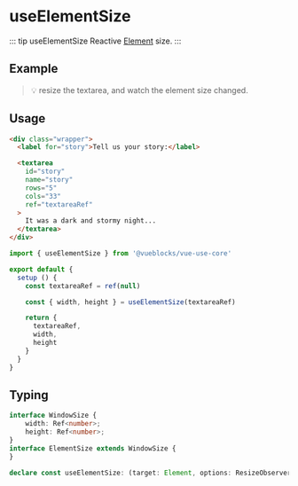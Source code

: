 # useElementSize

::: tip useElementSize
Reactive [Element](https://developer.mozilla.org/en-US/docs/Web/API/Element) size.
:::

## Example

> 💡 resize the textarea, and watch the element size changed.

<ClientOnly>
  <UseElementSize />
</ClientOnly>

## Usage

```html
<div class="wrapper">
  <label for="story">Tell us your story:</label>

  <textarea
    id="story"
    name="story"
    rows="5"
    cols="33"
    ref="textareaRef"
  >
    It was a dark and stormy night...
  </textarea>
</div>
```

```js
import { useElementSize } from '@vueblocks/vue-use-core'

export default {
  setup () {
    const textareaRef = ref(null)

    const { width, height } = useElementSize(textareaRef)

    return {
      textareaRef,
      width,
      height
    }
  }
}
```

## Typing

```ts
interface WindowSize {
    width: Ref<number>;
    height: Ref<number>;
}
interface ElementSize extends WindowSize {
}

declare const useElementSize: (target: Element, options: ResizeObserverOptions) => ElementSize;
```
